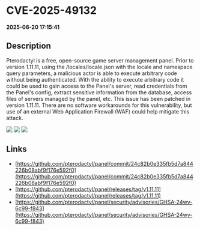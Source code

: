 # CVE-2025-49132

**2025-06-20 17:15:41**

## Description
Pterodactyl is a free, open-source game server management panel. Prior to version 1.11.11, using the /locales/locale.json with the locale and namespace query parameters, a malicious actor is able to execute arbitrary code without being authenticated. With the ability to execute arbitrary code it could be used to gain access to the Panel's server, read credentials from the Panel's config, extract sensitive information from the database, access files of servers managed by the panel, etc. This issue has been patched in version 1.11.11. There are no software workarounds for this vulnerability, but use of an external Web Application Firewall (WAF) could help mitigate this attack.

![](https://img.shields.io/static/v1?label=Score&message=10.0&color=red)
![](https://img.shields.io/static/v1?label=Severity&message=CRITICAL&color=red)
![](https://img.shields.io/static/v1?label=CWE&message=RCE&color=green)

## Links
- [https://github.com/pterodactyl/panel/commit/24c82b0e335fb5d7a844226b08abf9f176e592f0](https://github.com/pterodactyl/panel/commit/24c82b0e335fb5d7a844226b08abf9f176e592f0)
- [https://github.com/pterodactyl/panel/releases/tag/v1.11.11](https://github.com/pterodactyl/panel/releases/tag/v1.11.11)
- [https://github.com/pterodactyl/panel/security/advisories/GHSA-24wv-6c99-f843](https://github.com/pterodactyl/panel/security/advisories/GHSA-24wv-6c99-f843)
